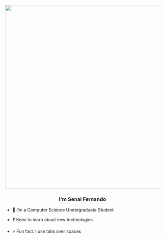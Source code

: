 <div align="center">
<img src="https://raw.githubusercontent.com/gist/Prince-Shivaram/3ace2c813ca49546f3f5f20cd03a2d3e/raw/6058e76860d16ee29df949da3166b3653959318f/hello.gif" align="center" height="" width="600" />
</div>  
  

### <div align="center">I'm Senal Fernando</div>  
  

- 🌱 I’m a Computer Science Undergraduate Student  
  

- ❓ Keen to learn about new technologies  
  

- ⚡ Fun fact: I use tabs over spaces  
  

  
 
